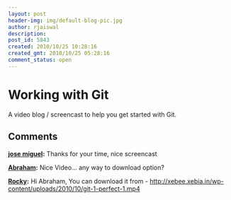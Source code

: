 ```yaml
---
layout: post
header-img: img/default-blog-pic.jpg
author: rjaiswal
description: 
post_id: 5843
created: 2010/10/25 10:28:16
created_gmt: 2010/10/25 05:28:16
comment_status: open
---
```


# Working with Git

<p>A video blog / screencast to help you get started with Git.</p>
<div id="media">
            <object classid="clsid:D27CDB6E-AE6D-11cf-96B8-444553540000" width="640" height="379" id="csSWF">
                <param name="movie" value="http://xebee.xebia.in/wp-content/uploads/2010/10/git-1-perfect-1_controller.swf" />
                <param name="quality" value="best" />
                <param name="bgcolor" value="#1a1a1a" />
                <param name="allowfullscreen" value="true" />
                <param name="scale" value="showall" />
                <param name="allowscriptaccess" value="always" />
                <param name="flashvars" value="autostart=false&thumb=http://xebee.xebia.in/wp-content/uploads/2010/10/FirstFrame.png&thumbscale=45&color=0x000000,0x000000" />
                <!--[if !IE]>-->
                <object type="application/x-shockwave-flash" data="http://xebee.xebia.in/wp-content/uploads/2010/10/git-1-perfect-1_controller.swf" width="640" height="379">
                    <param name="quality" value="best" />
                    <param name="bgcolor" value="#1a1a1a" />
                    <param name="allowfullscreen" value="true" />
                    <param name="scale" value="showall" />
                    <param name="allowscriptaccess" value="always" />
                    <param name="flashvars" value="autostart=false&thumb=http://xebee.xebia.in/wp-content/uploads/2010/10/FirstFrame.png&thumbscale=45&color=0x000000,0x000000" />
                <!--<![endif]-->
                 <!--[if !IE]>-->
                </object>
                <!--<![endif]-->
            </object>
        </div>

## Comments

**[jose miguel](#3082 "2010-10-28 22:45:16"):** Thanks for your time, nice screencast

**[Abraham](#3055 "2010-10-25 16:16:14"):** Nice Video... any way to download option?

**[Rocky](#3059 "2010-10-26 09:28:11"):** Hi Abraham, You can download it from - http://xebee.xebia.in/wp-content/uploads/2010/10/git-1-perfect-1.mp4

